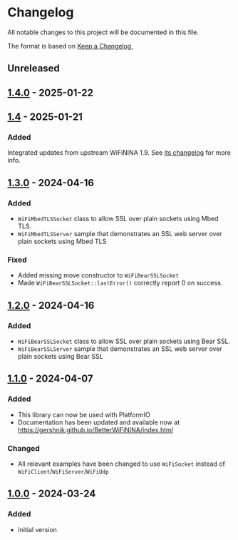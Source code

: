 # Changelog
All notable changes to this project will be documented in this file.

The format is based on [Keep a Changelog](https://keepachangelog.com/en/1.0.0/),

## Unreleased

## [1.4.0] - 2025-01-22

## [1.4] - 2025-01-21

### Added

Integrated updates from upstream WiFiNINA 1.9. See [its changelog](https://github.com/arduino-libraries/WiFiNINA/blob/master/CHANGELOG) for more info.

## [1.3.0] - 2024-04-16

### Added
- `WiFiMbedTLSSocket` class to allow SSL over plain sockets using Mbed TLS.
- `WiFiMbedTLSServer` sample that demonstrates an SSL web server over plain sockets using Mbed TLS

### Fixed
- Added missing move constructor to `WiFiBearSSLSocket`
- Made `WiFiBearSSLSocket::lastError()` correctly report 0 on success.

## [1.2.0] - 2024-04-16

### Added
- `WiFiBearSSLSocket` class to allow SSL over plain sockets using Bear SSL.
- `WiFiBearSSLServer` sample that demonstrates an SSL web server over plain sockets using Bear SSL

## [1.1.0] - 2024-04-07

### Added
- This library can now be used with PlatformIO
- Documentation has been updated and available now at https://gershnik.github.io/BetterWiFiNINA/index.html

### Changed
- All relevant examples have been changed to use `WiFiSocket` instead of `WiFiClient`/`WiFiServer`/`WiFiUdp`

## [1.0.0] - 2024-03-24

### Added
- Initial version

[1.0.0]: https://github.com/gershnik/BetterWiFiNINA/releases/v1.0.0
[1.1.0]: https://github.com/gershnik/BetterWiFiNINA/releases/v1.1.0
[1.2.0]: https://github.com/gershnik/BetterWiFiNINA/releases/v1.2.0
[1.3.0]: https://github.com/gershnik/BetterWiFiNINA/releases/v1.3.0
[1.4]: https://github.com/gershnik/BetterWiFiNINA/releases/v1.4
[1.4.0]: https://github.com/gershnik/BetterWiFiNINA/releases/v1.4.0
